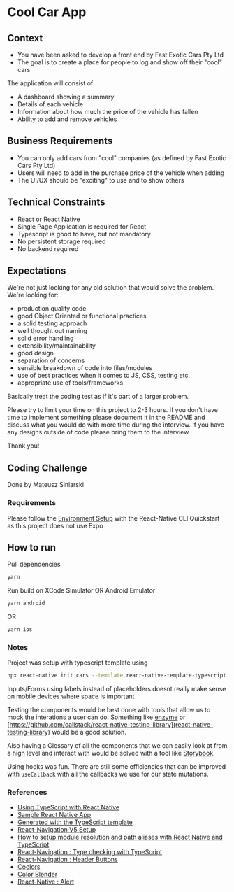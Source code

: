 # Cool Car App

## Context

- You have been asked to develop a front end by Fast Exotic Cars Pty Ltd
- The goal is to create a place for people to log and show off their "cool" cars

The application will consist of

- A dashboard showing a summary
- Details of each vehicle
- Information about how much the price of the vehicle has fallen
- Ability to add and remove vehicles

## Business Requirements

- You can only add cars from "cool" companies (as defined by Fast Exotic Cars Pty Ltd)
- Users will need to add in the purchase price of the vehicle when adding
- The UI/UX should be "exciting" to use and to show others

## Technical Constraints

- React or React Native
- Single Page Application is required for React
- Typescript is good to have, but not mandatory
- No persistent storage required
- No backend required

## Expectations

We're not just looking for any old solution that would solve the problem. We're looking for:

- production quality code
- good Object Oriented or functional practices
- a solid testing approach
- well thought out naming
- solid error handling
- extensibility/maintainability
- good design
- separation of concerns
- sensible breakdown of code into files/modules
- use of best practices when it comes to JS, CSS, testing etc.
- appropriate use of tools/frameworks

Basically treat the coding test as if it's part of a larger problem.

Please try to limit your time on this project to 2-3 hours.
If you don't have time to implement something please document it in the README and discuss what you would do with more time during the interview.
If you have any designs outside of code please bring them to the interview

Thank you!

## Coding Challenge

Done by Mateusz Siniarski

### Requirements

Please follow the [Environment Setup](https://reactnative.dev/docs/environment-setup) with the React-Native CLI Quickstart as this project does not use Expo

## How to run

Pull dependencies

```bash
yarn
```

Run build on XCode Simulator OR Android Emulator

```bash
yarn android
```

OR

```bash
yarn ios
```

### Notes

Project was setup with typescript template using

```bash
npx react-native init cars --template react-native-template-typescript
```

Inputs/Forms using labels instead of placeholders doesnt really make sense on mobile devices where space is important

Testing the components would be best done with tools that allow us to mock the interations a user can do. Something like [enzyme](https://enzymejs.github.io/enzyme/) or [https://github.com/callstack/react-native-testing-library](react-native-testing-library) would be a good solution.

Also having a Glossary of all the components that we can easily look at from a high level and interact with would be solved with a tool like [Storybook](https://storybook.js.org).

Using hooks was fun. There are still some efficiencies that can be improved with `useCallback` with all the callbacks we use for our state mutations.

### References

- [Using TypeScript with React Native](https://reactnative.dev/docs/typescript)
- [Sample React Native App](https://github.com/facebook/react-native)
- [Generated with the TypeScript template](https://github.com/react-native-community/react-native-template-typescript)
- [React-Navigation V5 Setup](https://reactnavigation.org/docs/getting-started)
- [How to setup module resolution and path aliases with React Native and TypeScript](https://medium.com/@aleksefo/how-to-setup-module-resolution-and-path-aliases-with-react-native-and-typescript-f4924669780a)
- [React-Navigation : Type checking with TypeScript](https://reactnavigation.org/docs/typescript)
- [React-Navigation : Header Buttons](https://reactnavigation.org/docs/header-buttons/)
- [Coolors](https://coolors.co)
- [Color Blender](https://meyerweb.com/eric/tools/color-blend/#:::hex)
- [React-Native : Alert](https://reactnative.dev/docs/alert)
